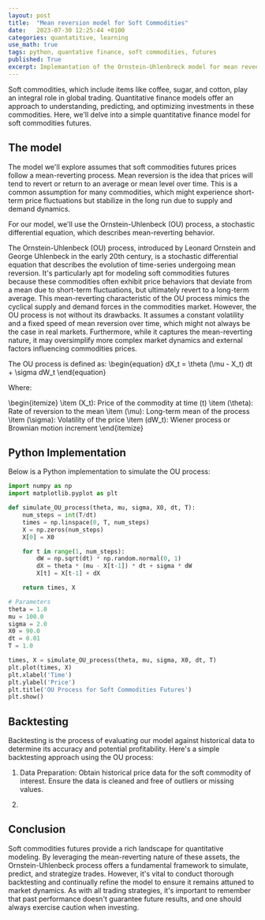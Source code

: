 ```yaml
---
layout: post
title:  "Mean reversion model for Soft Commodities"
date:   2023-07-30 12:25:44 +0100
categories: quantatitive, learning
use_math: true
tags: python, quantative finance, soft commodities, futures
published: True
excerpt: Implemantation of the Ornstein-Uhlenbreck model for mean reveersion.
---
```


Soft commodities, which include items like coffee, sugar, and cotton, play an integral role in global trading. Quantitative finance models offer an approach to understanding, predicting, and optimizing investments in these commodities. Here, we'll delve into a simple quantitative finance model for soft commodities futures.

## The model

The model we'll explore assumes that soft commodities futures prices follow a mean-reverting process. Mean reversion is the idea that prices will tend to revert or return to an average or mean level over time. This is a common assumption for many commodities, which might experience short-term price fluctuations but stabilize in the long run due to supply and demand dynamics.

For our model, we'll use the Ornstein-Uhlenbeck (OU) process, a stochastic differential equation, which describes mean-reverting behavior.

The Ornstein-Uhlenbeck (OU) process, introduced by Leonard Ornstein and George Uhlenbeck in the early 20th century, is a stochastic differential equation that describes the evolution of time-series undergoing mean reversion. It's particularly apt for modeling soft commodities futures because these commodities often exhibit price behaviors that deviate from a mean due to short-term fluctuations, but ultimately revert to a long-term average. This mean-reverting characteristic of the OU process mimics the cyclical supply and demand forces in the commodities market. However, the OU process is not without its drawbacks. It assumes a constant volatility and a fixed speed of mean reversion over time, which might not always be the case in real markets. Furthermore, while it captures the mean-reverting nature, it may oversimplify more complex market dynamics and external factors influencing commodities prices.

The OU process is defined as:
\begin{equation}
dX_t = \theta (\mu - X_t) dt + \sigma dW_t
\end{equation}

Where:

\begin{itemize}
    \item \(X_t\): Price of the commodity at time \(t\)
    \item \(\theta\): Rate of reversion to the mean
    \item \(\mu\): Long-term mean of the process
    \item \(\sigma\): Volatility of the price
    \item \(dW_t\): Wiener process or Brownian motion increment
\end{itemize}

## Python Implementation

Below is a Python implementation to simulate the OU process:

```python
import numpy as np
import matplotlib.pyplot as plt

def simulate_OU_process(theta, mu, sigma, X0, dt, T):
    num_steps = int(T/dt)
    times = np.linspace(0, T, num_steps)
    X = np.zeros(num_steps)
    X[0] = X0

    for t in range(1, num_steps):
        dW = np.sqrt(dt) * np.random.normal(0, 1)
        dX = theta * (mu - X[t-1]) * dt + sigma * dW
        X[t] = X[t-1] + dX

    return times, X

# Parameters
theta = 1.0
mu = 100.0
sigma = 2.0
X0 = 90.0
dt = 0.01
T = 1.0

times, X = simulate_OU_process(theta, mu, sigma, X0, dt, T)
plt.plot(times, X)
plt.xlabel('Time')
plt.ylabel('Price')
plt.title('OU Process for Soft Commodities Futures')
plt.show()
```

## Backtesting

Backtesting is the process of evaluating our model against historical data to determine its accuracy and potential profitability. Here's a simple backtesting approach using the OU process:

1. Data Preparation: Obtain historical price data for the soft commodity of interest. Ensure the data is cleaned and free of outliers or missing values.

2. 

## Conclusion

Soft commodities futures provide a rich landscape for quantitative modeling. By leveraging the mean-reverting nature of these assets, the Ornstein-Uhlenbeck process offers a fundamental framework to simulate, predict, and strategize trades. However, it's vital to conduct thorough backtesting and continually refine the model to ensure it remains attuned to market dynamics. As with all trading strategies, it's important to remember that past performance doesn't guarantee future results, and one should always exercise caution when investing.

